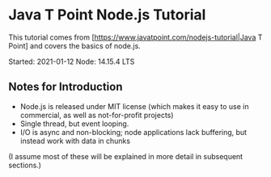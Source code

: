 # Java T Point Node.js Tutorial

This tutorial comes from [https://www.javatpoint.com/nodejs-tutorial|Java T Point]
and covers the basics of node.js.

Started: 2021-01-12
Node: 14.15.4 LTS


## Notes for Introduction

* Node.js is released under MIT license (which makes it easy to use in
  commercial, as well as not-for-profit projects)
* Single thread, but event looping.
* I/O is async and non-blocking; node applications lack buffering, but instead
  work with data in chunks

(I assume most of these will be explained in more detail in subsequent
sections.)
